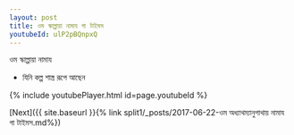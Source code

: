 ```yaml
---
layout: post
title: ওম স্কাল্পায়া নামায গা টাইমস
youtubeId: ulP2pBQnpxQ
---
```

 
 
 ওম স্কাল্পায়া নামায  
 
 -  যিনি কল্প শাস্ত্র রূপে আছেন 
 
  
 
  
 
 
 
 
 
 


{% include youtubePlayer.html id=page.youtubeId %}
 
[Next]({{ site.baseurl }}{% link  split1/_posts/2017-06-22-ওম অধ্যাথম্যানুগাথায় নামায গা টাইমস.md%})
 
